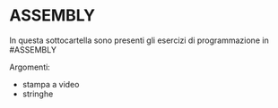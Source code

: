 # ASSEMBLY

In questa sottocartella sono presenti gli esercizi di programmazione in #ASSEMBLY

Argomenti:
- stampa a video
- stringhe
